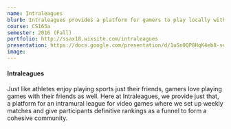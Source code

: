```yaml
---
name: Intraleagues
blurb: Intraleagues provides a platform for gamers to play locally with their friends, regardless of their skill level, with the ultimate goal of forming a more cohesive gaming community"
course: CS165a
semester: 2016 (Fall)
portfolio: http://ssax18.wixsite.com/intraleagues
presentation: https://docs.google.com/presentation/d/1uSn0QP8HqK4eb8-seru5B0RPiwrpD01vg75n8EGG1dg/edit?usp=sharing
image:
---
```

#### Intraleagues
Just like athletes enjoy playing sports just their friends, gamers love playing games with their friends as well. Here at Intraleagues, we provide just that, a platform for an intramural league for video games where we set up weekly matches and give participants definitive rankings as a funnel to form a cohesive community.
